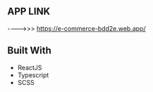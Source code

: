 ## APP LINK
---->>> https://e-commerce-bdd2e.web.app/

## Built With

* ReactJS
* Typescript
* SCSS
